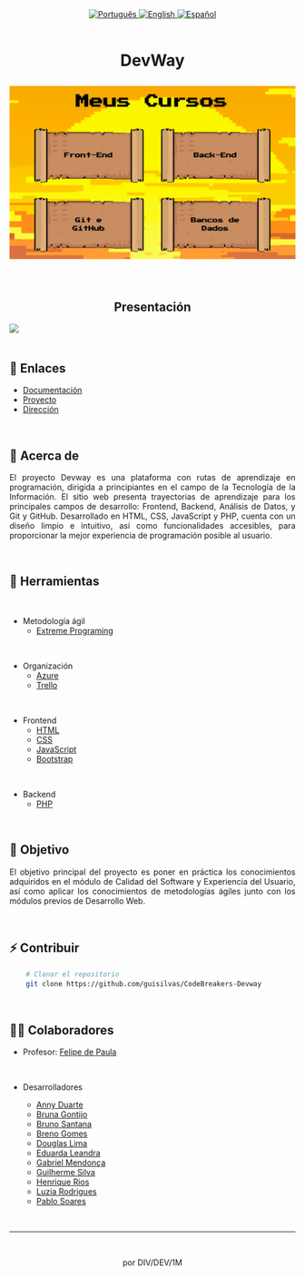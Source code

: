 <div align="center">
  <a href="README.md">
    <img src="https://img.shields.io/badge/Language-Portugu%C3%AAs-brightgreen" alt="Português">
  </a>
  <a href="README_en.md">
    <img src="https://img.shields.io/badge/Language-English-blue" alt="English">
  </a>
  <a href="README_sp.md">
    <img src="https://img.shields.io/badge/Language-Espa%C3%B1ol-orange" alt="Español">
  </a>
</div>

<br>

<!-- Encabezado de presentación -->
<h1 align="center">
    <!-- Nombre del proyecto -->
    <p>DevWay</p>
    <!-- Logotipo del proyecto -->
    <img src="assets/readmeimg.png">
</h1>

<br>

<!-- Presentación de la plataforma -->
<h2 align="center">
    Presentación
</h2>
<!-- GIF de presentación -->
<img src="./assets/GIFdevway.gif">

<br>

<!-- Dirección del sitio web -->
<!-- <h2 align="center"><a href="">Próximamente en...</a></h2> -->

<br>

<!-- Enlaces útiles -->
## 🔗 Enlaces
- [Documentación](https://docs.google.com/document/d/1Rs7qrebyRe5CqEBB9wxDN2wHQxvrq_WX7Age8zAB-Ug/edit?pli=1)
- [Proyecto](https://github.com/guisilvas/CodeBreakers-Devway)
- [Dirección]()

<br>

<!-- Acerca del proyecto -->
## 📄 Acerca de
<p style="text-align: justify">
El proyecto Devway es una plataforma con rutas de aprendizaje en programación, dirigida a principiantes en el campo de la Tecnología de la Información. El sitio web presenta trayectorias de aprendizaje para los principales campos de desarrollo: Frontend, Backend, Análisis de Datos, y Git y GitHub. Desarrollado en HTML, CSS, JavaScript y PHP, cuenta con un diseño limpio e intuitivo, así como funcionalidades accesibles, para proporcionar la mejor experiencia de programación posible al usuario.
</p>

<br>

<!-- Herramientas y tecnologías utilizadas -->
## 🔨 Herramientas

<br>

- Metodología ágil
    - [Extreme Programing](https://www.agilealliance.org/)

<br>

- Organización
    - [Azure](https://azure.microsoft.com/)
    - [Trello](https://trello.com/create-first-team)

<br>

- Frontend
    - [HTML](https://www.w3.org/TR/html/)
    - [CSS](https://www.w3.org/TR/html/)
    - [JavaScript](https://developer.mozilla.org/docs/Web/JavaScript/Guide)
    - [Bootstrap](https://getbootstrap.com/)

<br>

- Backend
    - [PHP](https://www.php.net/)

<br>

<!-- Objetivos del proyecto -->
## 🎯 Objetivo

 <p style="text-align: justify">
El objetivo principal del proyecto es poner en práctica los conocimientos adquiridos en el módulo de Calidad del Software y Experiencia del Usuario, así como aplicar los conocimientos de metodologías ágiles junto con los módulos previos de Desarrollo Web.
 </p>

<br>

## ⚡ Contribuir

```bash
    # Clonar el repositorio
    git clone https://github.com/guisilvas/CodeBreakers-Devway
```

<br>

## 👷‍♂️ Colaboradores

- Profesor: [Felipe de Paula](https://github.com/depaulaio)

<br>

- Desarrolladores

    - [Anny Duarte](https://github.com/Muniz-DuarteAnny)
    - [Bruna Gontijo](https://github.com/brunagtmaia)
    - [Bruno Santana]()
    - [Breno Gomes](https://github.com/brngom3s)
    - [Douglas Lima](https://github.com/DOzinhaha)
    - [Eduarda Leandra](https://github.com/DudaLeandra)
    - [Gabriel Mendonça](https://github.com/Gabriel037)
    - [Guilherme Silva](https://github.com/guisilvas)
    - [Henrique Rios](https://github.com/hriquerios)
    - [Luzia Rodrigues](https://github.com/Luziarcmuniz)
    - [Pablo Soares](https://github.com/PabloSoares1572)

<br>

---

<br>

<p align="center">por DIV/DEV/1M</p>